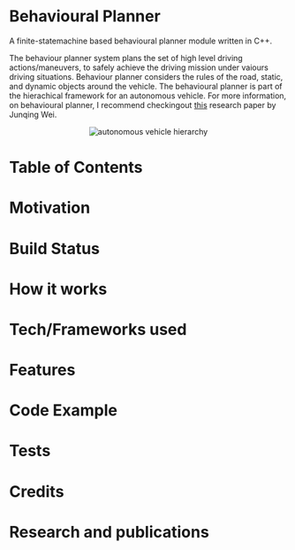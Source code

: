 # Behavioural Planner 
A finite-statemachine based behavioural planner module written in C++. 

The behaviour planner system plans the set of high level driving actions/maneuvers, to safely achieve the driving mission under vaiours driving situations. Behaviour planner considers the rules of the road, static, and dynamic objects around the vehicle. The behavioural planner is part of the hierachical framework for an autonomous vehicle. For more information, on behavioural planner, I recommend checkingout [this](https://www.ri.cmu.edu/pub_files/2014/6/IV2014-Junqing-Final.pdf) research paper by Junqing Wei. 
<div align="center">
  <img src="https://github.com/RayRuizheLi/behaviouralPlanner/blob/main/readmeResources/autonomousHierarchy.png" alt="autonomous vehicle hierarchy" title="hierarchy"/>
</div>

# Table of Contents
# Motivation
# Build Status
# How it works
# Tech/Frameworks used 
# Features 
# Code Example
# Tests
# Credits
# Research and publications
